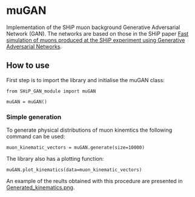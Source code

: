 # muGAN

Implementation of the SHiP muon background Generative Adversarial Network (GAN). The networks are based on those in the SHiP paper [Fast simulation of muons produced at the SHiP
experiment using Generative Adversarial Networks](https://arxiv.org/abs/1909.04451).

## How to use

First step is to import the library and initialise the muGAN class:
```
from SHiP_GAN_module import muGAN

muGAN = muGAN()
```


### Simple generation

To generate physical distributions of muon kinemtics the following command can be used:
```
muon_kinematic_vectors = muGAN.generate(size=10000)
```

The library also has a plotting function:
```
muGAN.plot_kinematics(data=muon_kinematic_vectors)
```

An example of the reults obtained with this procedure are presented in [Generated_kinematics.png](Generated_kinematics.png).